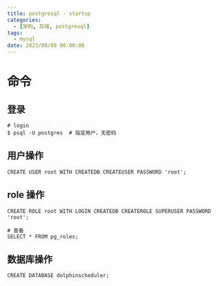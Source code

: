 ```yaml
---
title: postgresql - startup
categories: 
  - [架构, 存储, postgresql]
tags:
  - mysql
date: 2023/08/08 00:00:00
---
```


# 命令

## 登录

```shell
# login
$ psql -U postgres  # 指定用户，无密码
```

## 用户操作

```shell
CREATE USER root WITH CREATEDB CREATEUSER PASSWORD 'root';
```

## role 操作

```shell
CREATE ROLE root WITH LOGIN CREATEDB CREATEROLE SUPERUSER PASSWORD 'root';

# 查看
SELECT * FROM pg_roles;
```

## 数据库操作

```shell
CREATE DATABASE dolphinscheduler;
```

